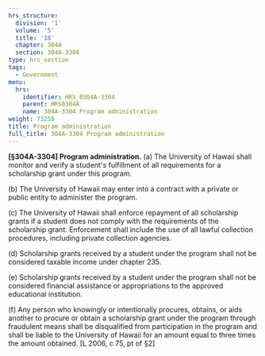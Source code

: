 ```yaml
---
hrs_structure:
  division: '1'
  volume: '5'
  title: '18'
  chapter: 304A
  section: 304A-3304
type: hrs_section
tags:
  - Government
menu:
  hrs:
    identifier: HRS_0304A-3304
    parent: HRS0304A
    name: 304A-3304 Program administration
weight: 73250
title: Program administration
full_title: 304A-3304 Program administration
---
```

**[§304A-3304] Program administration.** (a) The University of Hawaii shall monitor and verify a student's fulfillment of all requirements for a scholarship grant under this program.

(b) The University of Hawaii may enter into a contract with a private or public entity to administer the program.

(c) The University of Hawaii shall enforce repayment of all scholarship grants if a student does not comply with the requirements of the scholarship grant. Enforcement shall include the use of all lawful collection procedures, including private collection agencies.

(d) Scholarship grants received by a student under the program shall not be considered taxable income under chapter 235.

(e) Scholarship grants received by a student under the program shall not be considered financial assistance or appropriations to the approved educational institution.

(f) Any person who knowingly or intentionally procures, obtains, or aids another to procure or obtain a scholarship grant under the program through fraudulent means shall be disqualified from participation in the program and shall be liable to the University of Hawaii for an amount equal to three times the amount obtained. [L 2006, c 75, pt of §2]